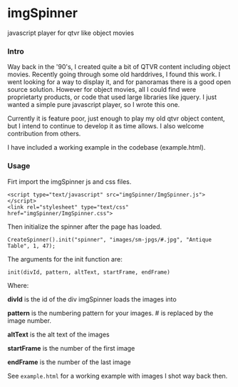 # imgSpinner
 javascript player for qtvr like object movies
 
### Intro

Way back in the '90's, I created quite a bit of QTVR content including object movies. Recently going through some old harddrives, I found this work. I went looking for a way to display it, and for panoramas there is a good open source solution. However for object movies, all I could find were proprietarty products, or code that used large libraries like jquery. I just wanted a simple pure javascript player, so I wrote this one.

Currently it is feature poor, just enough to play my old qtvr object content, but I intend to continue to develop it as time allows. I also welcome contribution from others.

I have included a working example in the codebase (example.html).

### Usage

Firt import the imgSpinner js and css files.

 	<script type="text/javascript" src="imgSpinner/ImgSpinner.js"></script>
	<link rel="stylesheet" type="text/css" href="imgSpinner/ImgSpinner.css">
 
Then initialize the spinner after the page has loaded.

	CreateSpinner().init("spinner", "images/sm-jpgs/#.jpg", "Antique Table", 1, 47);
	
The arguments for the init function are:

	init(divId, pattern, altText, startFrame, endFrame)
	
Where:

**divId** is the id of the div imgSpinner loads the images into

**pattern** is the numbering pattern for your images. # is replaced by the image number.

**altText** is the alt text of the images

**startFrame** is the number of the first image

**endFrame** is the number of the last image

See `example.html` for a working example with images I shot way back then.

	